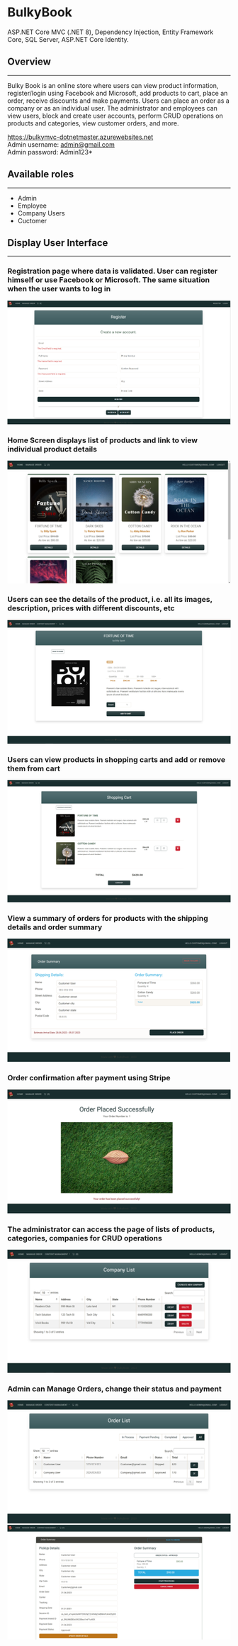 # BulkyBook
ASP.NET Core MVC (.NET 8), Dependency Injection, Entity Framework Core, SQL Server, ASP.NET Core Identity. 
## Overview
--------------------------------------------------------
Bulky Book is an online store where users can view product information, register/login using Facebook and Microsoft, add products to cart, place an order, receive discounts and make payments. Users can place an order as a company or as an individual user.
The administrator and employees can view users, block and create user accounts, perform CRUD operations on products and categories, view customer orders, and more.

https://bulkymvc-dotnetmaster.azurewebsites.net                               
Admin username: admin@gmail.com                                  
Admin password: Admin123*

## Available roles
--------------------------------------------------------
- Admin
- Employee
- Company Users
- Cuctomer

## Display User Interface
--------------------------------------------------------
### Registration page where data is validated. User can register himself or use Facebook or Microsoft. The same situation when the user wants to log in


![Register page](Screenshots/Register.png)

### Home Screen displays list of products and link to view individual product details


![Home page Customer](Screenshots/Home_Page_(Customer).png)

### Users can see the details of the product, i.e. all its images, description, prices with different discounts, etc


![Details page](Screenshots/Details_Page.png)

### Users can view products in shopping carts and add or remove them from cart


![Shopping cart page](Screenshots/Shopping_Cart_Page.png)

### View a summary of orders for products with the shipping details and order summary


![Summary page](Screenshots/Summary_Page.png)

### Order confirmation after payment using Stripe


![Order confirmation page](Screenshots/Order_Confirmation.png)

### The administrator can access the page of lists of products, categories, companies for CRUD operations


![Company CRUD operations (Admin) page](Screenshots/Company_CRUD_operations_(Admin).png)

### Admin can Manage Orders, change their status and payment


![Manage order (Admin) page](Screenshots/Manage_Order.png)
![Manage order details (Admin) page](Screenshots/Manage_Order_Details_(Admin).png)


